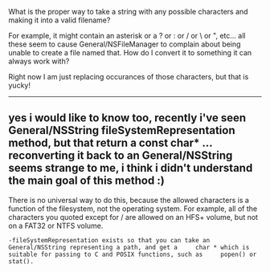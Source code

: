 

What is the proper way to take a string with any possible characters and making it into a valid filename?

For example, it might contain an asterisk or a ? or : or / or \ or ", etc... all these seem to cause General/NSFileManager to complain about being unable to create a file named that. How do I convert it to something it can always work with?

Right now I am just replacing occurances of those characters, but that is yucky!

----
yes i would like to know too, recently i've seen General/NSString fileSystemRepresentation method, but that return a const char* ... reconverting it back to an General/NSString seems strange to me, i think i didn't understand the main goal of this method :)
----

There is no universal way to do this, because the allowed characters is a function of the filesystem, not the operating system. For example, all of the characters you quoted except for / are allowed on an HFS+ volume, but not on a FAT32 or NTFS volume.

    -fileSystemRepresentation exists so that you can take an General/NSString representing a path, and get a     char * which is suitable for passing to C and POSIX functions, such as     popen() or     stat().